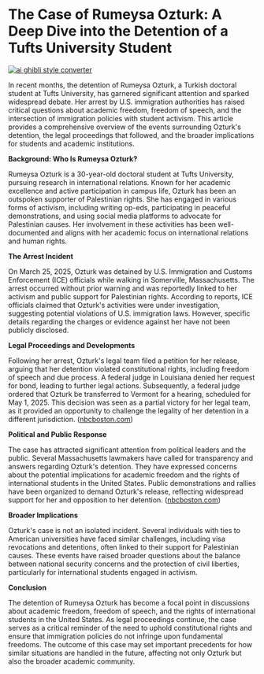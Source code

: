 # The Case of Rumeysa Ozturk: A Deep Dive into the Detention of a Tufts University Student

[![ai ghibli style converter](https://i.imgur.com/dwt8Y5G.gif)](https://witbeam.net/slzx)

In recent months, the detention of Rumeysa Ozturk, a Turkish doctoral student at Tufts University, has garnered significant attention and sparked widespread debate. Her arrest by U.S. immigration authorities has raised critical questions about academic freedom, freedom of speech, and the intersection of immigration policies with student activism. This article provides a comprehensive overview of the events surrounding Ozturk's detention, the legal proceedings that followed, and the broader implications for students and academic institutions.

**Background: Who Is Rumeysa Ozturk?**

Rumeysa Ozturk is a 30-year-old doctoral student at Tufts University, pursuing research in international relations. Known for her academic excellence and active participation in campus life, Ozturk has been an outspoken supporter of Palestinian rights. She has engaged in various forms of activism, including writing op-eds, participating in peaceful demonstrations, and using social media platforms to advocate for Palestinian causes. Her involvement in these activities has been well-documented and aligns with her academic focus on international relations and human rights.

**The Arrest Incident**

On March 25, 2025, Ozturk was detained by U.S. Immigration and Customs Enforcement (ICE) officials while walking in Somerville, Massachusetts. The arrest occurred without prior warning and was reportedly linked to her activism and public support for Palestinian rights. According to reports, ICE officials claimed that Ozturk's activities were under investigation, suggesting potential violations of U.S. immigration laws. However, specific details regarding the charges or evidence against her have not been publicly disclosed.

**Legal Proceedings and Developments**

Following her arrest, Ozturk's legal team filed a petition for her release, arguing that her detention violated constitutional rights, including freedom of speech and due process. A federal judge in Louisiana denied her request for bond, leading to further legal actions. Subsequently, a federal judge ordered that Ozturk be transferred to Vermont for a hearing, scheduled for May 1, 2025. This decision was seen as a partial victory for her legal team, as it provided an opportunity to challenge the legality of her detention in a different jurisdiction. ([nbcboston.com](https://www.nbcboston.com/news/local/tufts-student-rumeysa-ozturk-vermont-hearing/3690329/?utm_source=openai))

**Political and Public Response**

The case has attracted significant attention from political leaders and the public. Several Massachusetts lawmakers have called for transparency and answers regarding Ozturk's detention. They have expressed concerns about the potential implications for academic freedom and the rights of international students in the United States. Public demonstrations and rallies have been organized to demand Ozturk's release, reflecting widespread support for her and opposition to her detention. ([nbcboston.com](https://www.nbcboston.com/news/local/mass-lawmakers-renew-call-for-answers-in-case-of-detained-tufts-student/3692736/?utm_source=openai))

**Broader Implications**

Ozturk's case is not an isolated incident. Several individuals with ties to American universities have faced similar challenges, including visa revocations and detentions, often linked to their support for Palestinian causes. These events have raised broader questions about the balance between national security concerns and the protection of civil liberties, particularly for international students engaged in activism.

**Conclusion**

The detention of Rumeysa Ozturk has become a focal point in discussions about academic freedom, freedom of speech, and the rights of international students in the United States. As legal proceedings continue, the case serves as a critical reminder of the need to uphold constitutional rights and ensure that immigration policies do not infringe upon fundamental freedoms. The outcome of this case may set important precedents for how similar situations are handled in the future, affecting not only Ozturk but also the broader academic community.